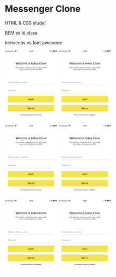 # Messenger Clone

HTML & CSS study!

BEM vs id,class

heroicons vs font awesome

<div>
    <img src="result.img/index.png" width="33%" />
    <img src="result.img/index.png" width="33%" />
<img src="result.img/index.png" width="33%" />
    <img src="result.img/index.png" width="33%" />
<img src="result.img/index.png" width="33%" />
    <img src="result.img/index.png" width="33%" />
</div>
